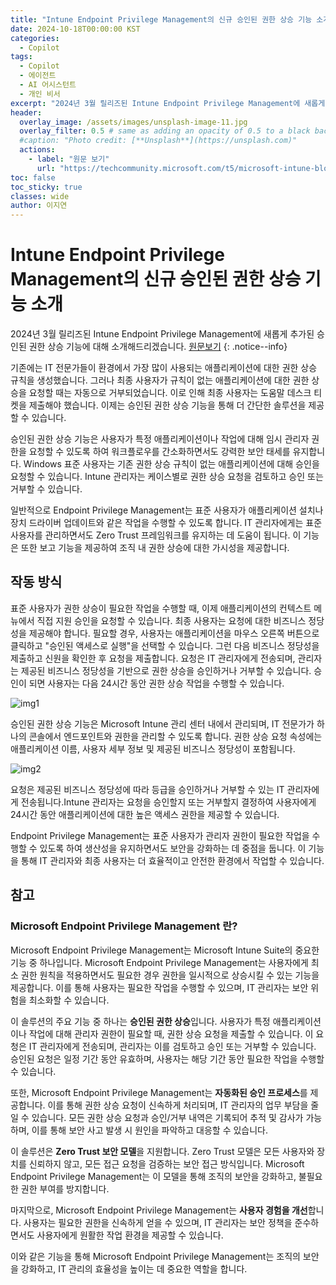 ```yaml
---
title: "Intune Endpoint Privilege Management의 신규 승인된 권한 상승 기능 소개"
date: 2024-10-18T00:00:00 KST
categories:
  - Copilot
tags:
  - Copilot
  - 에이전트
  - AI 어시스턴트
  - 개인 비서
excerpt: "2024년 3월 릴리즈된 Intune Endpoint Privilege Management에 새롭게 추가된 승인된 권한 상승 기능에 대해 소개해드리겠습니다."
header:
  overlay_image: /assets/images/unsplash-image-11.jpg
  overlay_filter: 0.5 # same as adding an opacity of 0.5 to a black background
  #caption: "Photo credit: [**Unsplash**](https://unsplash.com)"
  actions:
    - label: "원문 보기"
      url: "https://techcommunity.microsoft.com/t5/microsoft-intune-blog/endpoint-privilege-management-adds-support-approved-elevations/ba-p/4101196/"
toc: false
toc_sticky: true
classes: wide
author: 이지연
---
```


# Intune Endpoint Privilege Management의 신규 승인된 권한 상승 기능 소개

2024년 3월 릴리즈된 Intune Endpoint Privilege Management에 새롭게 추가된 승인된 권한 상승 기능에 대해 소개해드리겠습니다.
[원문보기](https://techcommunity.microsoft.com/t5/microsoft-intune-blog/endpoint-privilege-management-adds-support-approved-elevations/ba-p/4101196/)
{: .notice--info}

기존에는 IT 전문가들이 환경에서 가장 많이 사용되는 애플리케이션에 대한 권한 상승 규칙을 생성했습니다. 그러나 최종 사용자가 규칙이 없는 애플리케이션에 대한 권한 상승을 요청할 때는 자동으로 거부되었습니다. 이로 인해 최종 사용자는 도움말 데스크 티켓을 제출해야 했습니다. 이제는 승인된 권한 상승 기능을 통해 더 간단한 솔루션을 제공할 수 있습니다.

승인된 권한 상승 기능은 사용자가 특정 애플리케이션이나 작업에 대해 임시 관리자 권한을 요청할 수 있도록 하여 워크플로우를 간소화하면서도 강력한 보안 태세를 유지합니다. Windows 표준 사용자는 기존 권한 상승 규칙이 없는 애플리케이션에 대해 승인을 요청할 수 있습니다. Intune 관리자는 케이스별로 권한 상승 요청을 검토하고 승인 또는 거부할 수 있습니다.

일반적으로 Endpoint Privilege Management는 표준 사용자가 애플리케이션 설치나 장치 드라이버 업데이트와 같은 작업을 수행할 수 있도록 합니다. IT 관리자에게는 표준 사용자를 관리하면서도 Zero Trust 프레임워크를 유지하는 데 도움이 됩니다. 이 기능은 또한 보고 기능을 제공하여 조직 내 권한 상승에 대한 가시성을 제공합니다.

## 작동 방식

표준 사용자가 권한 상승이 필요한 작업을 수행할 때, 이제 애플리케이션의 컨텍스트 메뉴에서 직접 지원 승인을 요청할 수 있습니다. 최종 사용자는 요청에 대한 비즈니스 정당성을 제공해야 합니다. 필요할 경우, 사용자는 애플리케이션을 마우스 오른쪽 버튼으로 클릭하고 "승인된 액세스로 실행"을 선택할 수 있습니다. 그런 다음 비즈니스 정당성을 제출하고 신원을 확인한 후 요청을 제출합니다. 요청은 IT 관리자에게 전송되며, 관리자는 제공된 비즈니스 정당성을 기반으로 권한 상승을 승인하거나 거부할 수 있습니다. 승인이 되면 사용자는 다음 24시간 동안 권한 상승 작업을 수행할 수 있습니다.

![img1](/mwkorea/assets/images/20241018/img1.png)
 
승인된 권한 상승 기능은 Microsoft Intune 관리 센터 내에서 관리되며, IT 전문가가 하나의 콘솔에서 엔드포인트와 권한을 관리할 수 있도록 합니다. 권한 상승 요청 속성에는 애플리케이션 이름, 사용자 세부 정보 및 제공된 비즈니스 정당성이 포함됩니다.

![img2](/mwkorea/assets/images/20241018/img2.png)
 
요청은 제공된 비즈니스 정당성에 따라 등급을 승인하거나 거부할 수 있는 IT 관리자에게 전송됩니다.Intune 관리자는 요청을 승인할지 또는 거부할지 결정하여 사용자에게 24시간 동안 애플리케이션에 대한 높은 액세스 권한을 제공할 수 있습니다.

Endpoint Privilege Management는 표준 사용자가 관리자 권한이 필요한 작업을 수행할 수 있도록 하여 생산성을 유지하면서도 보안을 강화하는 데 중점을 둡니다. 이 기능을 통해 IT 관리자와 최종 사용자는 더 효율적이고 안전한 환경에서 작업할 수 있습니다.


## 참고

### Microsoft Endpoint Privilege Management 란?

Microsoft Endpoint Privilege Management는 Microsoft Intune Suite의 중요한 기능 중 하나입니다. Microsoft Endpoint Privilege Management는 사용자에게 최소 권한 원칙을 적용하면서도 필요한 경우 권한을 일시적으로 상승시킬 수 있는 기능을 제공합니다. 이를 통해 사용자는 필요한 작업을 수행할 수 있으며, IT 관리자는 보안 위험을 최소화할 수 있습니다.

이 솔루션의 주요 기능 중 하나는 **승인된 권한 상승**입니다. 사용자가 특정 애플리케이션이나 작업에 대해 관리자 권한이 필요할 때, 권한 상승 요청을 제출할 수 있습니다. 이 요청은 IT 관리자에게 전송되며, 관리자는 이를 검토하고 승인 또는 거부할 수 있습니다. 승인된 요청은 일정 기간 동안 유효하며, 사용자는 해당 기간 동안 필요한 작업을 수행할 수 있습니다.

또한, Microsoft Endpoint Privilege Management는 **자동화된 승인 프로세스**를 제공합니다. 이를 통해 권한 상승 요청이 신속하게 처리되며, IT 관리자의 업무 부담을 줄일 수 있습니다. 모든 권한 상승 요청과 승인/거부 내역은 기록되어 추적 및 감사가 가능하며, 이를 통해 보안 사고 발생 시 원인을 파악하고 대응할 수 있습니다.

이 솔루션은 **Zero Trust 보안 모델**을 지원합니다. Zero Trust 모델은 모든 사용자와 장치를 신뢰하지 않고, 모든 접근 요청을 검증하는 보안 접근 방식입니다. Microsoft Endpoint Privilege Management는 이 모델을 통해 조직의 보안을 강화하고, 불필요한 권한 부여를 방지합니다.

마지막으로, Microsoft Endpoint Privilege Management는 **사용자 경험을 개선**합니다. 사용자는 필요한 권한을 신속하게 얻을 수 있으며, IT 관리자는 보안 정책을 준수하면서도 사용자에게 원활한 작업 환경을 제공할 수 있습니다.

이와 같은 기능을 통해 Microsoft Endpoint Privilege Management는 조직의 보안을 강화하고, IT 관리의 효율성을 높이는 데 중요한 역할을 합니다. 

